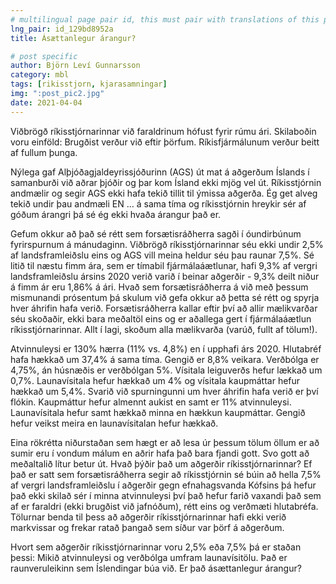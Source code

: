 ```yaml
---
# multilingual page pair id, this must pair with translations of this page. (This name must be unique)
lng_pair: id_129bd8952a
title: Ásættanlegur árangur?

# post specific
author: Björn Leví Gunnarsson
category: mbl
tags: [rikisstjorn, kjarasamningar]
img: ":post_pic2.jpg"
date: 2021-04-04
---
```


Viðbrögð ríkisstjórnarinnar við faraldrinum hófust fyrir rúmu ári. Skilaboðin voru einföld: Brugðist verður við eftir þörfum. Ríkisfjármálunum verður beitt af fullum þunga. 

Nýlega gaf Alþjóðagjaldeyrissjóðurinn (AGS) út mat á aðgerðum Íslands í samanburði við aðrar þjóðir og þar kom Ísland ekki mjög vel út. Ríkisstjórnin andmælir og segir AGS ekki hafa tekið tillit til ýmissa aðgerða. Ég get alveg tekið undir þau andmæli EN … á sama tíma og ríkisstjórnin hreykir sér af góðum árangri þá sé ég ekki hvaða árangur það er.

Gefum okkur að það sé rétt sem forsætisráðherra sagði í óundirbúnum fyrirspurnum á mánudaginn. Viðbrögð ríkisstjórnarinnar séu ekki undir 2,5% af landsframleiðslu eins og AGS vill meina heldur séu þau raunar 7,5%. Sé litið til næstu fimm ára, sem er tímabil fjármálaáætlunar, hafi 9,3% af vergri landsframleiðslu ársins 2020 verið varið í beinar aðgerðir - 9,3% deilt niður á fimm ár eru 1,86% á ári. Hvað sem forsætisráðherra á við með þessum mismunandi prósentum þá skulum við gefa okkur að þetta sé rétt og spyrja hver áhrifin hafa verið. Forsætisráðherra kallar eftir því að allir mælikvarðar séu skoðaðir, ekki bara meðaltöl eins og er aðallega gert í fjármálaáætlun ríkisstjórnarinnar. Allt í lagi, skoðum alla mælikvarða (varúð, fullt af tölum!).

Atvinnuleysi er 130% hærra (11% vs. 4,8%) en í upphafi árs 2020. Hlutabréf hafa hækkað um 37,4% á sama tíma. Gengið er 8,8% veikara. Verðbólga er 4,75%, án húsnæðis er verðbólgan 5%. Vísitala leiguverðs hefur lækkað um 0,7%. Launavísitala hefur hækkað um 4% og vísitala kaupmáttar hefur hækkað um 5,4%. Svarið við spurningunni um hver áhrifin hafa verið er því flókin. Kaupmáttur hefur almennt aukist en samt er 11% atvinnuleysi. Launavísitala hefur samt hækkað minna en hækkun kaupmáttar. Gengið hefur veikst meira en launavísitalan hefur hækkað. 

Eina rökrétta niðurstaðan sem hægt er að lesa úr þessum tölum öllum er að sumir eru í vondum málum en aðrir hafa það bara fjandi gott. Svo gott að meðaltalið lítur betur út. Hvað þýðir það um aðgerðir ríkisstjórnarinnar? Ef það er satt sem forsætisráðherra segir að ríkisstjórnin sé búin að hella 7,5% af vergri landsframleiðslu í aðgerðir gegn efnahagsvanda Kófsins þá hefur það ekki skilað sér í minna atvinnuleysi því það hefur farið vaxandi það sem af er faraldri (ekki brugðist við jafnóðum), rétt eins og verðmæti hlutabréfa. Tölurnar benda til þess að aðgerðir ríkisstjórnarinnar hafi ekki verið markvissar og frekar ratað þangað sem síður var þörf á aðgerðum. 

Hvort sem aðgerðir ríkisstjórnarinnar voru 2,5% eða 7,5% þá er staðan þessi: Mikið atvinnuleysi og verðbólga umfram launavísitölu. Það er raunveruleikinn sem Íslendingar búa við. Er það ásættanlegur árangur?
